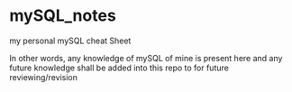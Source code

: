 # mySQL_notes

my personal mySQL cheat Sheet

In other words, any knowledge of mySQL of mine is present here and any future knowledge shall be added into this repo to for future reviewing/revision
